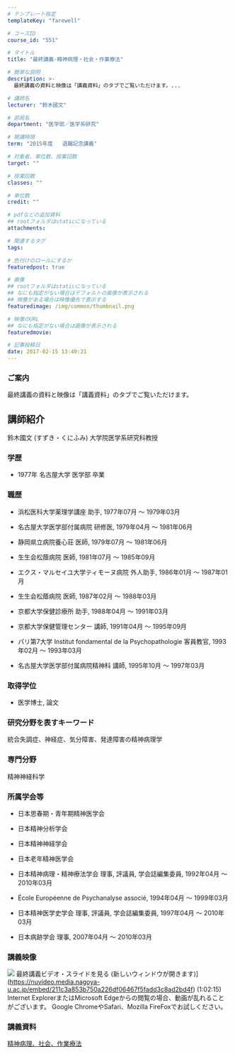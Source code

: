 ```yaml
---
# テンプレート指定
templateKey: "farewell"

# コースID
course_id: "551"

# タイトル
title: "最終講義-精神病理・社会・作業療法"

# 簡単な説明
description: >-
  最終講義の資料と映像は「講義資料」のタブでご覧いただけます。...

# 講師名
lecturer: "鈴木國文"

# 部局名
department: "医学部／医学系研究"

# 開講時限
term: "2015年度	退職記念講義"

# 対象者、単位数、授業回数
target: ""

# 授業回数
classes: ""

# 単位数
credit: ""

# pdfなどの追加資料
## rootフォルダはstaticになっている
attachments: 

# 関連するタグ
tags:

# 色付けのロールにするか
featuredpost: true

# 画像
## rootフォルダはstaticになっている
## なにも指定がない場合はデフォルトの画像が表示される
## 映像がある場合は映像優先で表示する
featuredimage: /img/common/thumbnail.png

# 映像のURL
## なにも指定がない場合は画像が表示される
featuredmovie: 

# 記事投稿日
date: 2017-02-15 13:40:21
---
```


### ご案内


最終講義の資料と映像は「講義資料」のタブでご覧いただけます。


## 講師紹介


鈴木國文 (すずき・くにふみ) 大学院医学系研究科教授


### 学歴



* 1977年 名古屋大学 医学部 卒業


### 職歴



* 浜松医科大学薬理学講座 助手, 1977年07月 ～ 1979年03月

* 名古屋大学医学部付属病院 研修医, 1979年04月 ～ 1981年06月

* 静岡県立病院養心荘 医師, 1979年07月 ～ 1981年06月


* 生生会松蔭病院 医師, 1981年07月 ～ 1985年09月

* エクス・マルセイユ大学ティモーヌ病院 外人助手, 1986年01月 ～ 1987年01月


* 生生会松蔭病院 医師, 1987年02月 ～ 1988年03月

* 京都大学保健診療所 助手, 1988年04月 ～ 1991年03月

* 京都大学保健管理センター 講師, 1991年04月 ～ 1995年09月

* パリ第7大学 Institut fondamental de la Psychopathologie 客員教官, 1993年02月 ～ 1993年03月

* 名古屋大学医学部付属病院精神科 講師, 1995年10月 ～ 1997年03月


### 取得学位



* 医学博士, 論文


### 研究分野を表すキーワード


統合失調症、神経症、気分障害、発達障害の精神病理学


### 専門分野


精神神経科学


### 所属学会等



* 日本思春期・青年期精神医学会

* 日本精神分析学会

* 日本精神神経学会

* 日本老年精神医学会

* 日本精神病理・精神療法学会 理事, 評議員, 学会誌編集委員, 1992年04月 ～ 2010年03月

* &Eacute;cole Europ&eacute;enne de Psychanalyse associ&eacute;, 1994年04月 ～ 1999年03月

* 日本精神医学史学会 理事, 評議員, 学会誌編集委員, 1997年04月 ～ 2010年03月

* 日本病跡学会 理事, 2007年04月 ～ 2010年03月


### 講義映像



![](/files/551/thumbnail.jpg) 最終講義ビデオ・スライドを見る (新しいウィンドウが開きます)](https://nuvideo.media.nagoya-u.ac.jp/embed/211c3a853b750a226df06467f5fadd3c8ad2bd4f) (1:02:15)
Internet ExplorerまたはMicrosoft Edgeからの閲覧の場合、動画が乱れることがございます。
Google ChromeやSafari、Mozilla FireFoxでお試しください。


### 講義資料


[精神病理、社会、作業療法](/files/551/kogisiryo.pdf) 
